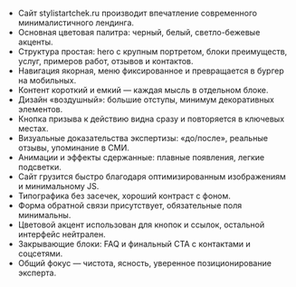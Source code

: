 - Сайт stylistartchek.ru производит впечатление современного минималистичного лендинга.
- Основная цветовая палитра: черный, белый, светло-бежевые акценты.
- Структура простая: hero с крупным портретом, блоки преимуществ, услуг, примеров работ, отзывов и контактов.
- Навигация якорная, меню фиксированное и превращается в бургер на мобильных.
- Контент короткий и емкий — каждая мысль в отдельном блоке.
- Дизайн «воздушный»: большие отступы, минимум декоративных элементов.
- Кнопка призыва к действию видна сразу и повторяется в ключевых местах.
- Визуальные доказательства экспертизы: «до/после», реальные отзывы, упоминание в СМИ.
- Анимации и эффекты сдержанные: плавные появления, легкие подсветки.
- Сайт грузится быстро благодаря оптимизированным изображениям и минимальному JS.
- Типографика без засечек, хороший контраст с фоном.
- Форма обратной связи присутствует, обязательные поля минимальны.
- Цветовой акцент использован для кнопок и ссылок, остальной интерфейс нейтрален.
- Закрывающие блоки: FAQ и финальный CTA с контактами и соцсетями.
- Общий фокус — чистота, ясность, уверенное позиционирование эксперта. 